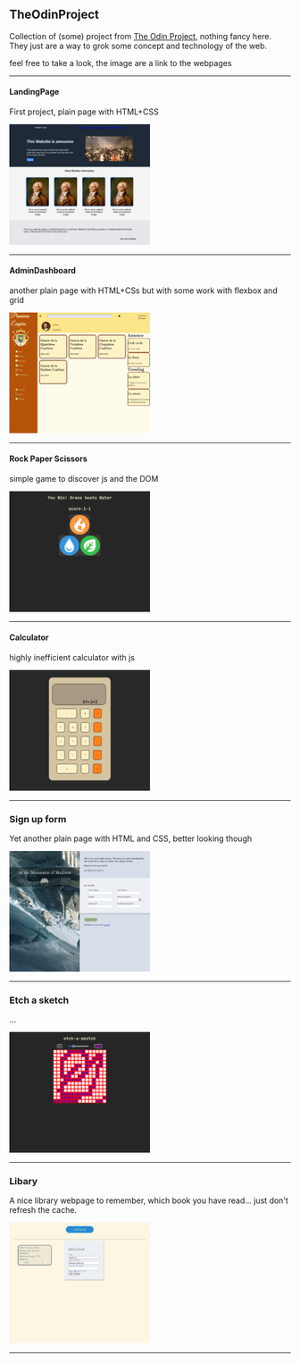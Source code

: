 ## TheOdinProject
Collection of (some) project from <a href="https://www.theodinproject.com"> The Odin Project</a>, nothing fancy here.
They just are a way to grok some concept and technology of the web.

feel free to take a look, the image are a link to the webpages

--------

#### LandingPage
  First project, plain page with HTML+CSS
  
  [<img alt="LandingPage" width="50%" src="./.github/thumbnail/LandingPage.png" />](https://theo-hafsaoui.github.io/TheOdinProject/LandingPage/src)
  
  --------

#### AdminDashboard
  another plain page with HTML+CSs but with some work with flexbox and grid
  
  [<img alt="AdminDashboard" width="50%" src="./.github/thumbnail/AdminDashboard.png" />](https://theo-hafsaoui.github.io/TheOdinProject/AdminDashboard/src)
  
  --------
  
  #### Rock Paper Scissors
  simple game to discover js and the DOM
  
  [<img alt="RockAndRoll" width="50%" src="./.github/thumbnail/RockPaperScissors.png" />](https://theo-hafsaoui.github.io/TheOdinProject/RockPaperScissors/src)
  
  --------
  #### Calculator
  highly inefficient calculator with js
  
  [<img alt="RockAndRoll" width="50%" src="./.github/thumbnail/Calculator.png" />](https://theo-hafsaoui.github.io/TheOdinProject/Calculator)
   
   --------
    
  ### Sign up form
  Yet another plain page with HTML and CSS, better looking though
  
  [<img alt="RockAndRoll" width="50%" src="./.github/thumbnail/SignUpForm.png" />](https://theo-hafsaoui.github.io/TheOdinProject/Sign_up_Form/src)

   --------
   
   ### Etch a sketch
   ...
  
  [<img alt="RockAndRoll" width="50%" src="./.github/thumbnail/EtchASketch.png" />](https://theo-hafsaoui.github.io/TheOdinProject/etchAsketch/)
       
   --------
   
   ### Libary
   A nice library webpage to remember, which book you have read... just don't refresh the cache.
  
  [<img alt="RockAndRoll" width="50%" src="./.github/thumbnail/Library.png" />](https://theo-hafsaoui.github.io/TheOdinProject/Library)
       
   --------
